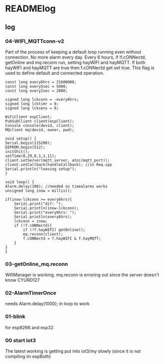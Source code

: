 # READMElog

## log

### 04-WIFI_MQTTconn-v2
Part of the process of keeping a default loop running even without connection. No more alarm every day. Every 6 hours, if !f.cONNectd, getOnline and mq.reconn run, setting hayWIFI and hayMQTT. If both hayWIFI and hayMQTT are true then f.cONNectd get set true. This flag is used to define default and connected operation.

    const long every6hrs = 21600000;
    const long every5sec = 5000;
    const long every2sec = 2000;

    signed long lckconn = -every6hrs;
    signed long lcktimr = 0;
    signed long lcksens = 0;

    WiFiClient espClient;
    PubSubClient client(espClient);
    Console console(devid, client);
    MQclient mq(devid, owner, pwd);

    void setup() {
    Serial.begin(115200);
    EEPROM.begin(512);
    initShit();
    setTime(8,29,0,1,1,11);
    client.setServer(mqtt_server, atoi(mqtt_port));
    client.setCallback(handleCallback); //in Req.cpp
    Serial.println("leaving setup");
    }

    void loop() {
    Alarm.delay(100); //needed so timealarms works
    unsigned long inow = millis();
    
    if(inow-lckconn >= every6hrs){
        Serial.print("dif: ");
        Serial.println(inow-lckconn);
        Serial.print("every6hrs: ");
        Serial.println(every6hrs);
        lckconn = inow;
        if (!f.cONNectd){
            if (!f.hayWIFI) getOnline();
            mq.reconn(client);
            f.cONNectd = f.hayWIFI & f.hayMQTT;
        }
    }
    }  


### 03-getOnline_mq.reconn
WifiManager is working. mq.reconn is erroring out since the server doesn't know CYURD127


### 02-AlarmTimerOnce
needs Alarm.delay(1000); in loop to work

### 01-blink
for esp8266 and esp32

### 00 start iot3
The latest working is getting put into iot3/my slowly (since it is not compiling iin espBoth)
